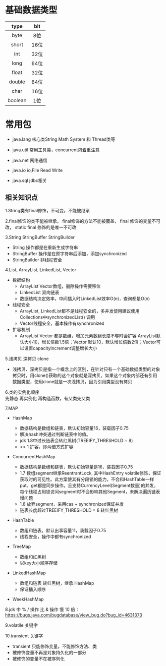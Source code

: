 
# 基础数据类型

| type| bit|
|:----: | :-----:| 
|byte  | 8位|
|short | 16位|
|int   |32位 |
|long  | 64位|
|float |  32位|
|double|  64位|
|char  |  16位|
|boolean|  1位|

# 常用包

* java.lang  核心类String  Math System 和 Thread类等

* java.util  常用工具类，concurrent包着重注意

* java.net 网络通信

* java.io  io,File Read Write

* java.sql jdbc相关

## 相关知识点

1.String类有final修饰，不可变，不能被继承
   
2.final修饰的类不能被继承， final修饰的方法不能被覆盖， final 修饰的变量不可改， static final 修饰的是唯一不可改
   
3.String StringBuffer StringBuilder
  * String 操作都是在重新生成字符串
  * StringBuffer 操作是在原字符串后添加，添加synchronized
  * StringBuilder 非线程安全
  
4.List, ArrayList, LinkedList, Vector
   
  * 数据结构
    * ArrayList Vector数组，删除操作需要移位
    * LinkedList 双向链表
    * 数据结构决定效率，中间插入时LinkedList效率O(n)，查询都是O(n)
  * 线程安全
    * ArrayList, LinkedList都不是线程安全的，多并发使用建议使用Collections中synchronizedList() 调用
    * Vector线程安全，基本操作有synchronized
  * 扩容机制
    * ArrayList Vector 都是数组，增加元素数组长度不够时会扩容
        ArrayList默认大小10，增长倍数1.5倍；Vector 默认10，默认增长倍数2倍；Vector可以设置capacityIncrement调整增长大小
              
5.浅拷贝 深拷贝 clone
   * 浅拷贝、深拷贝是指一个概念上的区别，在针对只有一个基础数据类型的对象拷贝时，用clone()获取的这个对象就是深拷贝，如果这个对象内部还有引用数据类型，使用clone就是一次浅拷贝，因为引用类型没有拷贝
   
6.类的实例化顺序    
   先静态 再实例化 再构造函数，有父类先父类
   
7.MAP
  * HashMap
    * 数据结构是数组和链表，默认初始容量16，装载因子0.75
    * 解决hash冲突通过判断链表中的值。
    * jdk 1.8中过长链表会转红黑树(TREEIFY_THRESHOLD = 8)
    * << 1 扩容，即两倍方式扩容
    
  * ConcurrentHashMap
    * 数据结构是数组和链表，默认初始容量是16，装载因子0.75
    * 1.7 数组segment继承ReentrantLock, 其中HashEntry volatile修饰，保证获取时的可见性。此方案使其有分段锁的能力，不会和HashTable一样put、get都是同步操作。且支持CurrencyLevel(Segment数量)的并发，每个线程占用锁访问segment时不会影响其他Segment，未解决遍历链表慢问题
    * 1.8 放弃segment，采用cas + synchronized保证并发
    * 链表长度超过TREEIFY_THRESHOLD = 8 转红黑树
     
  * HashTable
    * 数组和链表，默认出事容量11，装载因子0.75
    * 线程安全，操作中都有synchronized
  * TreeMap
    * 数组和红黑树
    * 以key大小顺序存储
  * LinkedHashMap
    * 数组和链表 转红黑树，继承 HashMap
    * 保证插入顺序
  * WeekHashMap
  
8.jdk 中 % / 操作 比 & 操作 慢 10 倍： https://bugs.java.com/bugdatabase/view_bug.do?bug_id=4631373

9.volatile 关键字

10.transient 关键字
   * transient 只能修饰变量，不能修饰方法、类
   * 被修饰变量不再是对象持久化的一部分
   * 被修饰的变量不在被序列化
